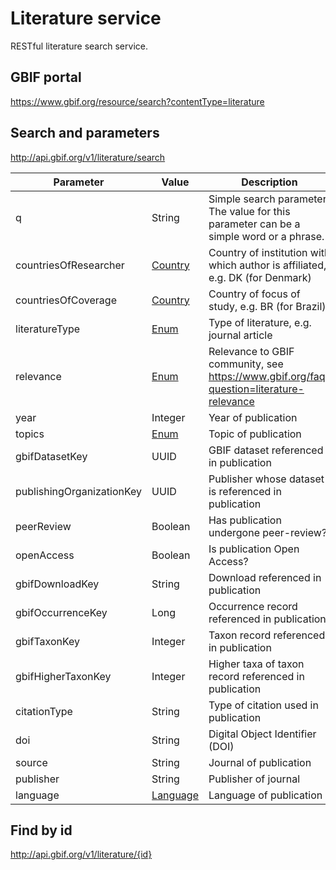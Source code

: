 # Literature service

RESTful literature search service.


## GBIF portal

https://www.gbif.org/resource/search?contentType=literature

## Search and parameters

http://api.gbif.org/v1/literature/search


| Parameter                 | Value                                                                                                      | Description                                                                             |
|---------------------------|------------------------------------------------------------------------------------------------------------|-----------------------------------------------------------------------------------------|
| q                         | String                                                                                                     | Simple search parameter. The value for this parameter can be a simple word or a phrase. |
| countriesOfResearcher     | [Country](https://github.com/gbif/gbif-api/blob/master/src/main/java/org/gbif/api/vocabulary/Country.java) | Country of institution with which author is affiliated, e.g. DK (for Denmark)           |
| countriesOfCoverage       | [Country](https://github.com/gbif/gbif-api/blob/master/src/main/java/org/gbif/api/vocabulary/Country.java) | Country of focus of study, e.g. BR (for Brazil)                                         |
| literatureType            | [Enum](src/main/java/org/gbif/literature/api/LiteratureType.java)                                          | Type of literature, e.g. journal article                                                |
| relevance                 | [Enum](src/main/java/org/gbif/literature/api/Relevance.java)                                               | Relevance to GBIF community, see https://www.gbif.org/faq?question=literature-relevance |
| year                      | Integer                                                                                                    | Year of publication                                                                     |
| topics                    | [Enum](src/main/java/org/gbif/literature/api/Topic.java)                                                   | Topic of publication                                                                    |
| gbifDatasetKey            | UUID                                                                                                       | GBIF dataset referenced in publication                                                  |
| publishingOrganizationKey | UUID                                                                                                       | Publisher whose dataset is referenced in publication                                    |
| peerReview                | Boolean                                                                                                    | Has publication undergone peer-review?                                                  |
| openAccess                | Boolean                                                                                                    | Is publication Open Access?                                                             |
| gbifDownloadKey           | String                                                                                                     | Download referenced in publication                                                      |
| gbifOccurrenceKey         | Long                                                                                                       | Occurrence record referenced in publication                                             |
| gbifTaxonKey              | Integer                                                                                                    | Taxon record referenced in publication                                                  |
| gbifHigherTaxonKey        | Integer                                                                                                    | Higher taxa of taxon record referenced in publication                                   |
| citationType              | String                                                                                                     | Type of citation used in publication                                                    |
| doi                       | String                                                                                                     | Digital Object Identifier (DOI)                                                         |
| source                    | String                                                                                                     | Journal of publication                                                                  |
| publisher                 | String                                                                                                     | Publisher of journal                                                                    |
| language                  | [Language](https://api.gbif.org/v1/enumeration/language)                                                   | Language of publication                                                                 |


## Find by id

http://api.gbif.org/v1/literature/{id}
